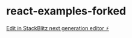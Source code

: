 # react-examples-forked

[Edit in StackBlitz next generation editor ⚡️](https://stackblitz.com/~/github.com/ferdataylor/react-examples-forked)